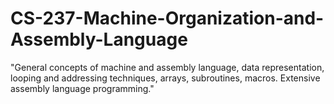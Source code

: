# CS-237-Machine-Organization-and-Assembly-Language
"General concepts of machine and assembly language, data
representation, looping and addressing techniques, arrays,
subroutines, macros. Extensive assembly language programming."
